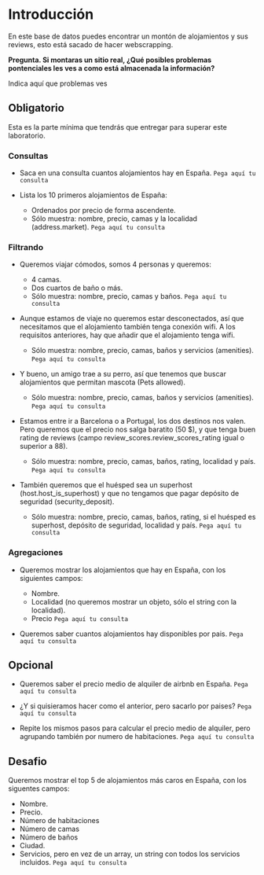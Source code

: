# Introducción
En este base de datos puedes encontrar un montón de alojamientos y sus reviews, esto está sacado de hacer webscrapping.

**Pregunta. Si montaras un sitio real, ¿Qué posibles problemas pontenciales les ves a como está almacenada la información?** 

Indica aquí que problemas ves

 ## Obligatorio
Esta es la parte mínima que tendrás que entregar para superar este laboratorio.

### Consultas
- Saca en una consulta cuantos alojamientos hay en España.
`Pega aquí tu consulta`

- Lista los 10 primeros alojamientos de España:
  - Ordenados por precio de forma ascendente.
  - Sólo muestra: nombre, precio, camas y la localidad (address.market).
`Pega aquí tu consulta`

### Filtrando
- Queremos viajar cómodos, somos 4 personas y queremos:
  - 4 camas.
  - Dos cuartos de baño o más.
  - Sólo muestra: nombre, precio, camas y baños.
`Pega aquí tu consulta`

- Aunque estamos de viaje no queremos estar desconectados, así que necesitamos que el alojamiento también tenga conexión wifi. A los requisitos anteriores, hay que añadir que el alojamiento tenga wifi.
  - Sólo muestra: nombre, precio, camas, baños y servicios (amenities).
`Pega aquí tu consulta`

- Y bueno, un amigo trae a su perro, así que tenemos que buscar alojamientos que permitan mascota (Pets allowed).
  - Sólo muestra: nombre, precio, camas, baños y servicios (amenities).
`Pega aquí tu consulta`

- Estamos entre ir a Barcelona o a Portugal, los dos destinos nos valen. Pero queremos que el precio nos salga baratito (50 $), y que tenga buen rating de reviews (campo review_scores.review_scores_rating igual o superior a 88).
  - Sólo muestra: nombre, precio, camas, baños, rating, localidad y país.
`Pega aquí tu consulta`

- También queremos que el huésped sea un superhost (host.host_is_superhost) y que no tengamos que pagar depósito de seguridad (security_deposit).
  - Sólo muestra: nombre, precio, camas, baños, rating, si el huésped es superhost, depósito de seguridad, localidad y país.
`Pega aquí tu consulta`

### Agregaciones
- Queremos mostrar los alojamientos que hay en España, con los siguientes campos:
  - Nombre.
  - Localidad (no queremos mostrar un objeto, sólo el string con la localidad).
  - Precio
`Pega aquí tu consulta`

- Queremos saber cuantos alojamientos hay disponibles por pais.
`Pega aquí tu consulta`

## Opcional
- Queremos saber el precio medio de alquiler de airbnb en España.
`Pega aquí tu consulta`

- ¿Y si quisieramos hacer como el anterior, pero sacarlo por paises?
`Pega aquí tu consulta`

- Repite los mismos pasos para calcular el precio medio de alquiler, pero agrupando también por numero de habitaciones.
`Pega aquí tu consulta`

## Desafio
Queremos mostrar el top 5 de alojamientos más caros en España, con los siguentes campos:

- Nombre.
- Precio.
- Número de habitaciones
- Número de camas
- Número de baños
- Ciudad.
- Servicios, pero en vez de un array, un string con todos los servicios incluidos.
`Pega aquí tu consulta`